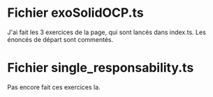 # Fichier exoSolidOCP.ts

J'ai fait les 3 exercices de la page, qui sont lancés dans index.ts.
Les énoncés de départ sont commentés.


# Fichier single_responsability.ts

Pas encore fait ces exercices la.